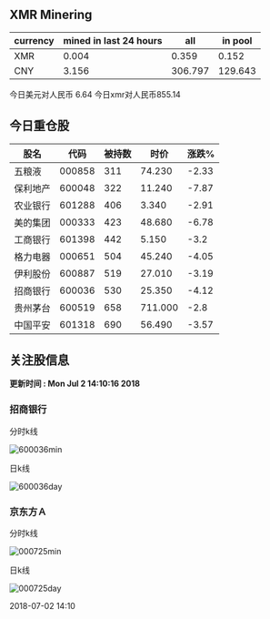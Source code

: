 ## XMR Minering

|currency|mined in last 24 hours|all|in pool|
|---|---|---|---|
|XMR|0.004|0.359|0.152|
|CNY|3.156|306.797|129.643|

今日美元对人民币 6.64	今日xmr对人民币855.14


## 今日重仓股 

|股名|代码|被持数|时价|涨跌%|
|---|---|---|---|---|
|五粮液|000858|311|74.230|-2.33|
|保利地产|600048|322|11.240|-7.87|
|农业银行|601288|406|3.340|-2.91|
|美的集团|000333|423|48.680|-6.78|
|工商银行|601398|442|5.150|-3.2|
|格力电器|000651|504|45.240|-4.05|
|伊利股份|600887|519|27.010|-3.19|
|招商银行|600036|530|25.350|-4.12|
|贵州茅台|600519|658|711.000|-2.8|
|中国平安|601318|690|56.490|-3.57|

## 关注股信息
**更新时间 : Mon Jul  2 14:10:16 2018**
### 招商银行 
分时k线

![600036min](http://image.sinajs.cn/newchart/min/n/sh600036.gif)

日k线

![600036day](http://image.sinajs.cn/newchart/daily/n/sh600036.gif)

### 京东方Ａ 
分时k线

![000725min](http://image.sinajs.cn/newchart/min/n/sz000725.gif)

日k线

![000725day](http://image.sinajs.cn/newchart/daily/n/sz000725.gif)

2018-07-02 14:10